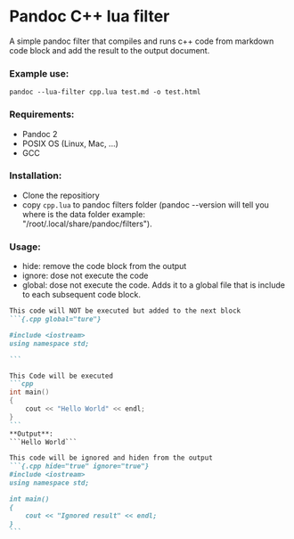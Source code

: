 # Pandoc C++ lua filter

A simple pandoc filter that compiles and runs c++ code from markdown code block and add the result to the output document.

### Example use:  
`pandoc --lua-filter cpp.lua test.md -o test.html`

### Requirements:
* Pandoc 2
* POSIX OS (Linux, Mac, ...)
* GCC

### Installation:
* Clone the repositiory
* copy `cpp.lua` to pandoc filters folder (pandoc --version will tell you where is the data folder example:  
"/root/.local/share/pandoc/filters").


### Usage:
* hide: remove the code block from the output
* ignore: dose not execute the code
* global: dose not execute the code. Adds it to a global file that is include to each subsequent code block.


````markdown
This code will NOT be executed but added to the next block
```{.cpp global="ture"}

#include <iostream>
using namespace std;

```

This Code will be executed
```cpp
int main()
{
	cout << "Hello World" << endl;
}
```
**Output**: 
```Hello World```

This code will be ignored and hiden from the output
```{.cpp hide="true" ignore="true"}
#include <iostream>
using namespace std;

int main()
{
	cout << "Ignored result" << endl;
}
```
````
